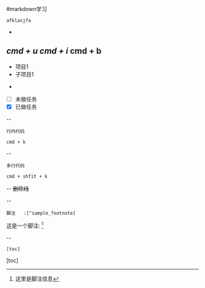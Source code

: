 #markdown学习

```
afklasjfa
```
-
_cmd + u_ 
*cmd + i*
**cmd + b**
-
* 项目1
 * 子项目1

-
- [ ] 未做任务
- [x] 已做任务

--
```
行内代码
```
`cmd + k` 

--
```
多行代码
```

```
cmd + shfit + k
```
--
~~删除线~~

--

```
脚注   :[^sample_footnote]
```
这是一个脚注: [^sample_footnote]
[^sample_footnote]: 这里是脚注信息

--

```
[toc]
```
[toc]



